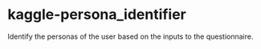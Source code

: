 # kaggle-persona_identifier
Identify the personas of the user based on the inputs to the questionnaire.
